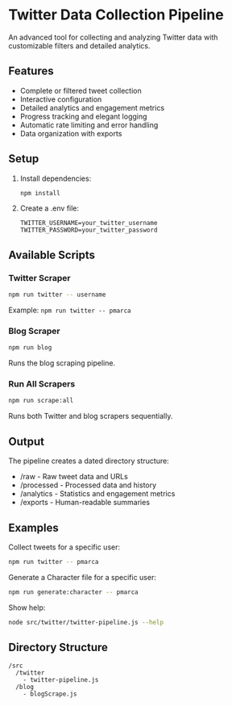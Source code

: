 # Twitter Data Collection Pipeline

An advanced tool for collecting and analyzing Twitter data with customizable filters and detailed analytics.

## Features

- Complete or filtered tweet collection
- Interactive configuration
- Detailed analytics and engagement metrics
- Progress tracking and elegant logging
- Automatic rate limiting and error handling
- Data organization with exports

## Setup

1. Install dependencies:
   ```bash
   npm install
   ```

2. Create a .env file:
   ```
   TWITTER_USERNAME=your_twitter_username
   TWITTER_PASSWORD=your_twitter_password
   ```

## Available Scripts

### Twitter Scraper
```bash
npm run twitter -- username
```
Example: `npm run twitter -- pmarca`

### Blog Scraper
```bash
npm run blog
```
Runs the blog scraping pipeline.

### Run All Scrapers
```bash
npm run scrape:all
```
Runs both Twitter and blog scrapers sequentially.

## Output

The pipeline creates a dated directory structure:
- /raw - Raw tweet data and URLs
- /processed - Processed data and history
- /analytics - Statistics and engagement metrics
- /exports - Human-readable summaries

## Examples

Collect tweets for a specific user:
```bash
npm run twitter -- pmarca
```

Generate a Character file for a specific user:
```bash
npm run generate:character -- pmarca
```

Show help:
```bash
node src/twitter/twitter-pipeline.js --help
```

## Directory Structure
```
/src
  /twitter
    - twitter-pipeline.js
  /blog
    - blogScrape.js
```